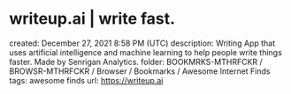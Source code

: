 # writeup.ai | write fast.

created: December 27, 2021 8:58 PM (UTC)
description: Writing App that uses artificial intelligence and machine learning to help people write things faster. Made by Senrigan Analytics.
folder: BOOKMRKS-MTHRFCKR / BROWSR-MTHRFCKR / Browser / Bookmarks / Awesome Internet Finds
tags: awesome finds
url: https://writeup.ai